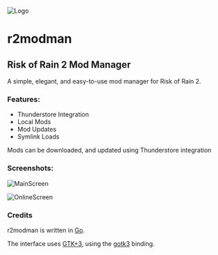 ![Logo](https://i.imgur.com/rdImc3h.png)

# r2modman

## Risk of Rain 2 Mod Manager

A simple, elegant, and easy-to-use mod manager for Risk of Rain 2.

### Features:
- Thunderstore Integration
- Local Mods
- Mod Updates
- Symlink Loads

Mods can be downloaded, and updated using Thunderstore integration

### Screenshots:

![MainScreen](https://i.imgur.com/YXxQVNP.png)

![OnlineScreen](https://i.imgur.com/PQFfCwA.png)

### Credits

r2modman is written in [Go](https://golang.org).

The interface uses [GTK+3](https://gtk.org), using the [gotk3](https://github.com/gotk3/gotk3) binding.
